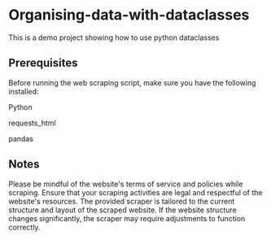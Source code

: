 # Organising-data-with-dataclasses
This is a demo project showing how to use python dataclasses

## Prerequisites
Before running the web scraping script, make sure you have the following installed:

Python

requests_html

pandas

## Notes
Please be mindful of the website's terms of service and policies while scraping. 
Ensure that your scraping activities are legal and respectful of the website's resources.
The provided scraper is tailored to the current structure and layout of the scraped website. 
If the website structure changes significantly, the scraper may require adjustments to function correctly.


